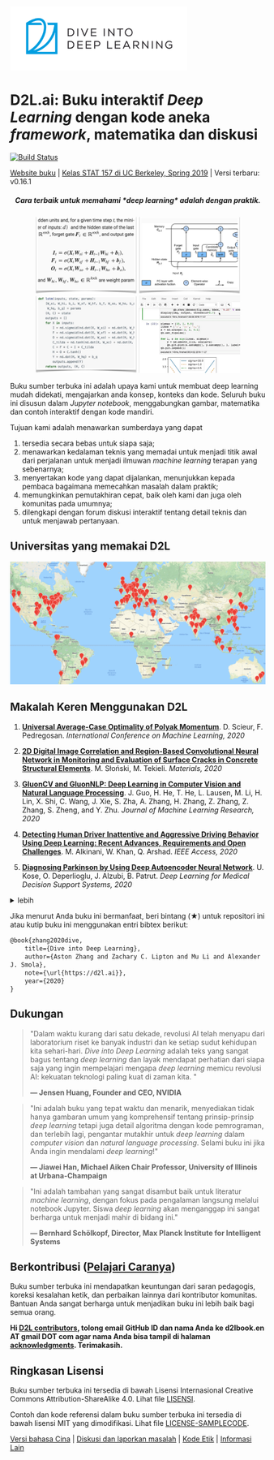 <div align="left">
  <img src="https://raw.githubusercontent.com/d2l-ai/d2l-en/master/static/logo-with-text.png" width="350">
</div>

# D2L.ai: Buku interaktif *Deep Learning* dengan kode aneka *framework*, matematika dan diskusi

[![Build Status](http://ci.d2l.ai/job/d2l-en/job/master/badge/icon)](http://ci.d2l.ai/job/d2l-en/job/master/)

[Website buku](https://d2l.ai/) | [Kelas STAT 157 di UC Berkeley, Spring 2019](http://courses.d2l.ai/berkeley-stat-157/index.html) | Versi terbaru: v0.16.1

<h5 align="center"><i>Cara terbaik untuk memahami *deep learning* adalah dengan praktik.</i></h5>

<p align="center">
  <img width="200"  src="static/frontpage/_images/eq.jpg">
  <img width="200"  src="static/frontpage/_images/figure.jpg">
  <img width="200"  src="static/frontpage/_images/code.jpg">
  <img width="200"  src="static/frontpage/_images/notebook.gif">
</p>

Buku sumber terbuka ini adalah upaya kami untuk membuat deep learning mudah didekati, mengajarkan anda konsep, konteks dan kode. Seluruh buku ini disusun dalam *Jupyter notebook*, menggabungkan gambar, matematika dan contoh interaktif dengan kode mandiri.

Tujuan kami adalah menawarkan sumberdaya yang dapat
1. tersedia secara bebas untuk siapa saja;
1. menawarkan kedalaman teknis yang memadai untuk menjadi titik awal dari perjalanan untuk menjadi ilmuwan *machine learning* terapan yang sebenarnya;
1. menyertakan kode yang dapat dijalankan, menunjukkan kepada pembaca bagaimana memecahkan masalah dalam praktik;
1. memungkinkan pemutakhiran cepat, baik oleh kami dan juga oleh komunitas pada umumnya;
1. dilengkapi dengan forum diskusi interaktif tentang detail teknis dan untuk menjawab pertanyaan.

## Universitas yang memakai D2L
<p align="center">
  <img width="600"  src="static/frontpage/_images/map.png">
</p>

## Makalah Keren Menggunakan D2L

1. [**Universal Average-Case Optimality of Polyak Momentum**](https://arxiv.org/pdf/2002.04664.pdf). D. Scieur, F. Pedregosan. *International Conference on Machine Learning, 2020*

1. [**2D Digital Image Correlation and Region-Based Convolutional Neural Network in Monitoring and Evaluation of Surface Cracks in Concrete Structural Elements**](https://www.mdpi.com/1996-1944/13/16/3527/pdf). M. Słoński, M. Tekieli. *Materials, 2020*

1. [**GluonCV and GluonNLP: Deep Learning in Computer Vision and Natural Language Processing**](https://www.jmlr.org/papers/volume21/19-429/19-429.pdf). J. Guo, H. He, T. He, L. Lausen, M. Li, H. Lin, X. Shi, C. Wang, J. Xie, S. Zha, A. Zhang, H. Zhang, Z. Zhang, Z. Zhang, S. Zheng, and Y. Zhu. *Journal of Machine Learning Research, 2020*

1. [**Detecting Human Driver Inattentive and Aggressive Driving Behavior Using Deep Learning: Recent Advances, Requirements and Open Challenges**](https://ieeexplore.ieee.org/stamp/stamp.jsp?arnumber=9107077). M. Alkinani, W. Khan, Q. Arshad. *IEEE Access, 2020*

1. [**Diagnosing Parkinson by Using Deep Autoencoder Neural Network**](https://link.springer.com/chapter/10.1007/978-981-15-6325-6_5). U. Kose, O. Deperlioglu, J. Alzubi, B. Patrut. *Deep Learning for Medical Decision Support Systems, 2020*

<details><summary>lebih</summary>

1. [**Descending through a Crowded Valley--Benchmarking Deep Learning Optimizers**](https://arxiv.org/pdf/2007.01547.pdf). R. Schmidt, F. Schneider, P. Hennig.

1. [**Deep Learning Architectures for Medical Diagnosis**](https://link.springer.com/chapter/10.1007/978-981-15-6325-6_2). U. Kose, O. Deperlioglu, J. Alzubi, B. Patrut. *Deep Learning for Medical Decision Support Systems, 2020*

1. [**ControlVAE: Tuning, Analytical Properties, and Performance Analysis**](https://arxiv.org/pdf/2011.01754.pdf). H. Shao, Z. Xiao, S. Yao, D. Sun, A. Zhang, S. Liu, T. Abdelzaher.

1. [**Potential, challenges and future directions for deep learning in prognostics and health management applications**](https://reader.elsevier.com/reader/sd/pii/S0952197620301184?token=7261E56B97513C5D621B9B5F43CAABEC2860AE3036278C3E5264707C32DCB658077B2AFA6ED6D5CD0FB7B16770828080). O. Fink, Q. Wang, M. Svensén, P. Dersin, W-J. Lee, M. Ducoffe. *Engineering Applications of Artificial Intelligence, 2020*

1. [**Learning User Representations with Hypercuboids for Recommender Systems**](https://arxiv.org/pdf/2011.05742.pdf). S. Zhang, H. Liu, A. Zhang, Y. Hu, C. Zhang, Y. Li, T. Zhu, S. He, W. Ou. *ACM International Conference on Web Search and Data Mining, 2021*

</details>


Jika menurut Anda buku ini bermanfaat, beri bintang (★) untuk repositori ini atau kutip buku ini menggunakan entri bibtex berikut:

```
@book{zhang2020dive,
    title={Dive into Deep Learning},
    author={Aston Zhang and Zachary C. Lipton and Mu Li and Alexander J. Smola},
    note={\url{https://d2l.ai}},
    year={2020}
}
```

## Dukungan

> <p>"Dalam waktu kurang dari satu dekade, revolusi AI telah menyapu dari laboratorium riset ke banyak industri dan ke setiap sudut kehidupan kita sehari-hari. <i>Dive into Deep Learning</i> adalah teks yang sangat bagus tentang <i>deep learning</i> dan layak mendapat perhatian dari siapa saja yang ingin mempelajari mengapa <i>deep learning</i> memicu revolusi AI: kekuatan teknologi paling kuat di zaman kita. "</p>
> <b>&mdash; Jensen Huang, Founder and CEO, NVIDIA</b>

> <p>"Ini adalah buku yang tepat waktu dan menarik, menyediakan tidak hanya gambaran umum yang komprehensif tentang prinsip-prinsip <i>deep learning</i> tetapi juga detail algoritma dengan kode pemrograman, dan terlebih lagi, pengantar mutakhir untuk <i>deep learning</i> dalam <i>computer vision</i> dan <i>natural language processing</i>. Selami buku ini jika Anda ingin mendalami <i>deep learning</i>!"</p>
> <b>&mdash; Jiawei Han, Michael Aiken Chair Professor, University of Illinois at Urbana-Champaign</b>

> <p>"Ini adalah tambahan yang sangat disambut baik untuk literatur <i>machine learning</i>, dengan fokus pada pengalaman langsung melalui notebook Jupyter. Siswa <i>deep learning</i> akan menganggap ini sangat berharga untuk menjadi mahir di bidang ini."</p>
> <b>&mdash; Bernhard Schölkopf, Director, Max Planck Institute for Intelligent Systems</b>

## Berkontribusi ([Pelajari Caranya](https://d2l.ai/chapter_appendix-tools-for-deep-learning/contributing.html))

Buku sumber terbuka ini mendapatkan keuntungan dari saran pedagogis, koreksi kesalahan ketik, dan perbaikan lainnya dari kontributor komunitas. Bantuan Anda sangat berharga untuk menjadikan buku ini lebih baik bagi semua orang.

**Hi [D2L contributors](https://github.com/d2l-ai/d2l-en/graphs/contributors), tolong email GitHub ID dan nama Anda ke d2lbook.en AT gmail DOT com agar nama Anda bisa tampil di halaman [acknowledgments](https://d2l.ai/chapter_preface/index.html#Acknowledgments). Terimakasih.**

## Ringkasan Lisensi

Buku sumber terbuka ini tersedia di bawah Lisensi Internasional Creative Commons Attribution-ShareAlike 4.0. Lihat file [LISENSI](LISENSI).

Contoh dan kode referensi dalam buku sumber terbuka ini tersedia di bawah lisensi MIT yang dimodifikasi. Lihat file [LICENSE-SAMPLECODE](LICENSE-SAMPLECODE).


[Versi bahasa Cina](https://github.com/d2l-ai/d2l-zh) | [Diskusi dan laporkan masalah](https://discuss.d2l.ai/) | [Kode Etik](CODE_OF_CONDUCT.md) | [Informasi Lain](INFO.md)